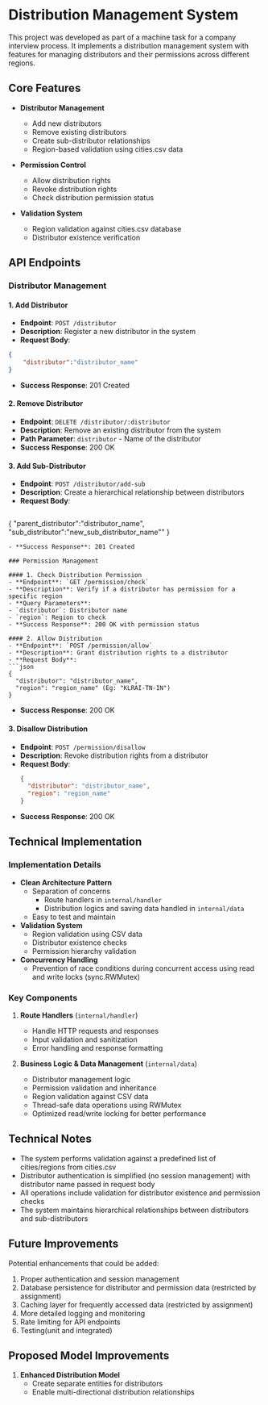 # Distribution Management System

This project was developed as part of a machine task for a company interview process. It implements a distribution management system with features for managing distributors and their permissions across different regions.

## Core Features

- **Distributor Management**
  - Add new distributors
  - Remove existing distributors
  - Create sub-distributor relationships
  - Region-based validation using cities.csv data

- **Permission Control**
  - Allow distribution rights
  - Revoke distribution rights
  - Check distribution permission status

- **Validation System**
  - Region validation against cities.csv database
  - Distributor existence verification

## API Endpoints

### Distributor Management

#### 1. Add Distributor
- **Endpoint**: `POST /distributor`
- **Description**: Register a new distributor in the system
- **Request Body**:
```json
{
    "distributor":"distributor_name"
}
  ```
- **Success Response**: 201 Created

#### 2. Remove Distributor
- **Endpoint**: `DELETE /distributor/:distributor`
- **Description**: Remove an existing distributor from the system
- **Path Parameter**: `distributor` - Name of the distributor
- **Success Response**: 200 OK

#### 3. Add Sub-Distributor
- **Endpoint**: `POST /distributor/add-sub`
- **Description**: Create a hierarchical relationship between distributors
- **Request Body**:
  ```json
{
    "parent_distributor":"distributor_name",
    "sub_distributor":"new_sub_distributor_name""
}
  ```
- **Success Response**: 201 Created

### Permission Management

#### 1. Check Distribution Permission
- **Endpoint**: `GET /permission/check`
- **Description**: Verify if a distributor has permission for a specific region
- **Query Parameters**: 
  - `distributor`: Distributor name
  - `region`: Region to check
- **Success Response**: 200 OK with permission status

#### 2. Allow Distribution
- **Endpoint**: `POST /permission/allow`
- **Description**: Grant distribution rights to a distributor
- **Request Body**:
  ```json
  {
    "distributor": "distributor_name",
    "region": "region_name" (Eg: "KLRAI-TN-IN")
  }
  ```
- **Success Response**: 200 OK

#### 3. Disallow Distribution
- **Endpoint**: `POST /permission/disallow`
- **Description**: Revoke distribution rights from a distributor
- **Request Body**:
  ```json
  {
    "distributor": "distributor_name",
    "region": "region_name"
  }
  ```
- **Success Response**: 200 OK

## Technical Implementation

### Implementation Details
- **Clean Architecture Pattern**
  - Separation of concerns
    - Route handlers in `internal/handler`
    - Distribution logics and saving data handled in `internal/data`
  - Easy to test and maintain
- **Validation System**
  - Region validation using CSV data
  - Distributor existence checks
  - Permission hierarchy validation
- **Concurrency Handling**
  - Prevention of race conditions during concurrent access using read and write locks (sync.RWMutex)

### Key Components
1. **Route Handlers** (`internal/handler`)
   - Handle HTTP requests and responses
   - Input validation and sanitization
   - Error handling and response formatting

2. **Business Logic & Data Management** (`internal/data`)
   - Distributor management logic
   - Permission validation and inheritance
   - Region validation against CSV data
   - Thread-safe data operations using RWMutex
   - Optimized read/write locking for better performance

## Technical Notes

- The system performs validation against a predefined list of cities/regions from cities.csv
- Distributor authentication is simplified (no session management) with distributor name passed in request body
- All operations include validation for distributor existence and permission checks
- The system maintains hierarchical relationships between distributors and sub-distributors

## Future Improvements

Potential enhancements that could be added:
1. Proper authentication and session management
2. Database persistence for distributor and permission data (restricted by assignment)
3. Caching layer for frequently accessed data (restricted by assignment)
4. More detailed logging and monitoring
5. Rate limiting for API endpoints
6. Testing(unit and integrated)

## Proposed Model Improvements

1. **Enhanced Distribution Model**
   - Create separate entities for distributors
   - Enable multi-directional distribution relationships